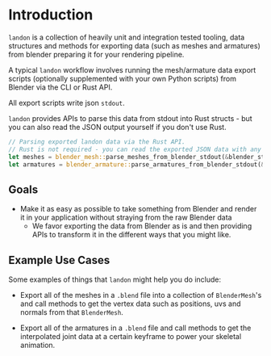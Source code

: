 # Introduction

`landon` is a collection of heavily unit and integration tested tooling, data structures and methods for
exporting data (such as meshes and armatures) from blender preparing it for your rendering pipeline.

A typical `landon` workflow involves running the mesh/armature data export scripts
(optionally supplemented with your own Python scripts) from Blender via the CLI or Rust API.

All export scripts write json `stdout`.

`landon` provides APIs to parse this data from stdout into Rust structs - but you can also read the JSON
output yourself if you don't use Rust.

```rust
// Parsing exported landon data via the Rust API.
// Rust is not required - you can read the exported JSON data with any programming language.
let meshes = blender_mesh::parse_meshes_from_blender_stdout(&blender_stdout);
let armatures = blender_armature::parse_armatures_from_blender_stdout(&blender_stdout);
```

## Goals

- Make it as easy as possible to take something from Blender and render it in your application without straying from the raw Blender data
  - We favor exporting the data from Blender as is and then providing APIs to transform it in the different ways that you might like.

## Example Use Cases

Some examples of things that `landon` might help you do include:

- Export all of the meshes in a `.blend` file into a collection of `BlenderMesh`'s and call methods to get the vertex data such as positions, uvs and normals from that `BlenderMesh`.

- Export all of the armatures in a `.blend` file and call methods to get the interpolated joint data at a certain keyframe to power your skeletal animation.
